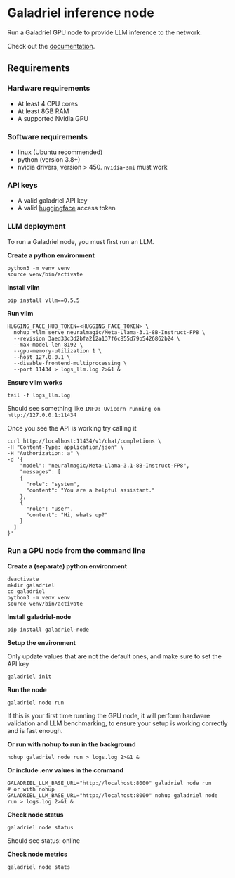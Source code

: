 # Galadriel inference node

Run a Galadriel GPU node to provide LLM inference to the network.

Check out the [documentation](https://galadriel.mintlify.app/).


## Requirements

### Hardware requirements

- At least 4 CPU cores
- At least 8GB RAM
- A supported Nvidia GPU

### Software requirements
- linux (Ubuntu recommended)
- python (version 3.8+)
- nvidia drivers, version > 450. `nvidia-smi` must work

### API keys
- A valid galadriel API key
- A valid [huggingface](https://huggingface.co/) access token


### LLM deployment

To run a Galadriel node, you must first run an LLM.

**Create a python environment**
```shell
python3 -m venv venv
source venv/bin/activate
```

**Install vllm**
```shell
pip install vllm==0.5.5
```

**Run vllm**
```shell
HUGGING_FACE_HUB_TOKEN=<HUGGING_FACE_TOKEN> \
  nohup vllm serve neuralmagic/Meta-Llama-3.1-8B-Instruct-FP8 \
  --revision 3aed33c3d2bfa212a137f6c855d79b5426862b24 \
  --max-model-len 8192 \
  --gpu-memory-utilization 1 \
  --host 127.0.0.1 \
  --disable-frontend-multiprocessing \
  --port 11434 > logs_llm.log 2>&1 &
```

**Ensure vllm works**
```shell
tail -f logs_llm.log
```
Should see something like `INFO: Uvicorn running on http://127.0.0.1:11434`

Once you see the API is working try calling it
```shell
curl http://localhost:11434/v1/chat/completions \
-H "Content-Type: application/json" \
-H "Authorization: a" \
-d '{
    "model": "neuralmagic/Meta-Llama-3.1-8B-Instruct-FP8",
    "messages": [
    {
      "role": "system",
      "content": "You are a helpful assistant."
    },
    {
      "role": "user",
      "content": "Hi, whats up?"
    }
  ]
}'
```

### Run a GPU node from the command line

**Create a (separate) python environment**
```shell
deactivate
mkdir galadriel
cd galadriel
python3 -m venv venv
source venv/bin/activate
```

**Install galadriel-node**
```shell
pip install galadriel-node
```

**Setup the environment**

Only update values that are not the default ones, and make sure to set the API key
```shell
galadriel init
```

**Run the node**
```shell
galadriel node run
```
If this is your first time running the GPU node, it will perform hardware validation and LLM benchmarking, to ensure your setup is working correctly and is fast enough.

**Or run with nohup to run in the background**
```shell
nohup galadriel node run > logs.log 2>&1 &
```

**Or include .env values in the command**
```shell
GALADRIEL_LLM_BASE_URL="http://localhost:8000" galadriel node run
# or with nohup
GALADRIEL_LLM_BASE_URL="http://localhost:8000" nohup galadriel node run > logs.log 2>&1 &
```

**Check node status**
```shell
galadriel node status
```
Should see status: online

**Check node metrics**
```shell
galadriel node stats
```
